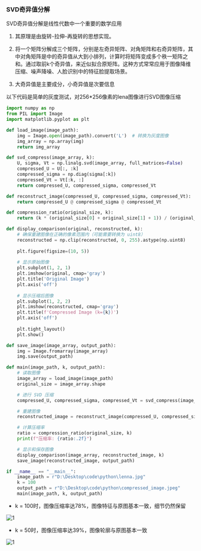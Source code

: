 ### SVD奇异值分解

SVD奇异值分解是线性代数中一个重要的数学应用

1. 其原理是由旋转-拉伸-再旋转的思想实现。

2. 将一个矩阵分解成三个矩阵，分别是左奇异矩阵、对角矩阵和右奇异矩阵，其中对角矩阵是中的奇异值从大到小排列，计算时将矩阵变成多个秩一矩阵之和。通过取前k个奇异值，来近似拟合原矩阵。这种方式常常应用于图像降维压缩、噪声降噪、人脸识别中的特征脸提取场景。

3. 大奇异值是主要成分，小奇异值是次要信息

以下代码是简单的灰度测试，对256*256像素的lena图像进行SVD图像压缩
``` python
import numpy as np
from PIL import Image
import matplotlib.pyplot as plt

def load_image(image_path):
    img = Image.open(image_path).convert('L')  # 转换为灰度图像
    img_array = np.array(img)
    return img_array

def svd_compress(image_array, k):
    U, sigma, Vt = np.linalg.svd(image_array, full_matrices=False)
    compressed_U = U[:, :k]
    compressed_sigma = np.diag(sigma[:k])
    compressed_Vt = Vt[:k, :]
    return compressed_U, compressed_sigma, compressed_Vt

def reconstruct_image(compressed_U, compressed_sigma, compressed_Vt):
    return compressed_U @ compressed_sigma @ compressed_Vt

def compression_ratio(original_size, k):
    return (k * (original_size[0] + original_size[1] + 1)) / (original_size[0] * original_size[1])

def display_comparison(original, reconstructed, k):
    # 确保重建图像在正确的像素范围内（可能需要转换为 uint8）
    reconstructed = np.clip(reconstructed, 0, 255).astype(np.uint8)
    
    plt.figure(figsize=(10, 5))
    
    # 显示原始图像
    plt.subplot(1, 2, 1)
    plt.imshow(original, cmap='gray')
    plt.title('Original Image')
    plt.axis('off')
    
    # 显示压缩后图像
    plt.subplot(1, 2, 2)
    plt.imshow(reconstructed, cmap='gray')
    plt.title(f'Compressed Image (k={k})')
    plt.axis('off')
    
    plt.tight_layout()
    plt.show()

def save_image(image_array, output_path):
    img = Image.fromarray(image_array)
    img.save(output_path)

def main(image_path, k, output_path):
    # 读取图像
    image_array = load_image(image_path)
    original_size = image_array.shape

    # 进行 SVD 压缩
    compressed_U, compressed_sigma, compressed_Vt = svd_compress(image_array, k)

    # 重建图像
    reconstructed_image = reconstruct_image(compressed_U, compressed_sigma, compressed_Vt)

    # 计算压缩率
    ratio = compression_ratio(original_size, k)
    print(f"压缩率: {ratio:.2f}")

    # 显示和保存图像
    display_comparison(image_array, reconstructed_image, k)
    save_image(reconstructed_image, output_path)

if __name__ == "__main__":
    image_path = r"D:\Desktop\code\python\lenna.jpg"
    k = 100
    output_path = r"D:\Desktop\code\python\compressed_image.jpeg"
    main(image_path, k, output_path)
```

* k = 100时，图像压缩率达78%，图像特征与原图基本一致，细节仍然保留

![1](https://ltq525.github.io/site/Math/images/SVD分解k100.png)

* k = 50时，图像压缩率达39%，图像轮廓与原图基本一致

![1](https://ltq525.github.io/site/Math/images/SVD分解k50.png)